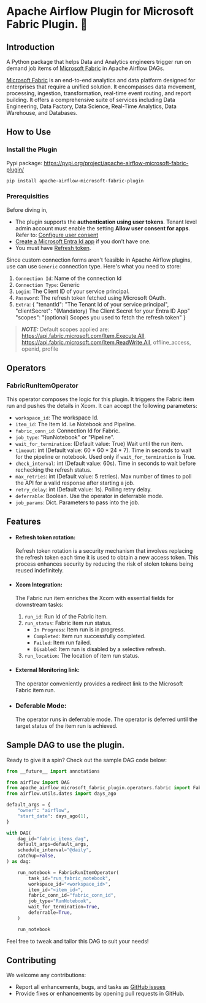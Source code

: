 # Apache Airflow Plugin for Microsoft Fabric Plugin. 🚀

## Introduction
A Python package that helps Data and Analytics engineers trigger run on demand job items of [Microsoft Fabric](https://www.microsoft.com/en-us/microsoft-fabric) in Apache Airflow DAGs.

[Microsoft Fabric](https://www.microsoft.com/microsoft-fabric) is an end-to-end analytics and data platform designed for enterprises that require a unified solution. It encompasses data movement, processing, ingestion, transformation, real-time event routing, and report building. It offers a comprehensive suite of services including Data Engineering, Data Factory, Data Science, Real-Time Analytics, Data Warehouse, and Databases.

## How to Use

### Install the Plugin 
Pypi package: https://pypi.org/project/apache-airflow-microsoft-fabric-plugin/
```bash 
pip install apache-airflow-microsoft-fabric-plugin
```

### Prerequisities
Before diving in,
* The plugin supports the <strong>authentication using user tokens</strong>. Tenant level admin account must enable the setting <strong>Allow user consent for apps</strong>. Refer to: [Configure user consent](https://learn.microsoft.com/en-us/entra/identity/enterprise-apps/configure-user-consent?pivots=portal)
* [Create a Microsoft Entra Id app](https://learn.microsoft.com/entra/identity-platform/quickstart-register-app?tabs=certificate) if you don’t have one.
* You must have [Refresh token](https://learn.microsoft.com/entra/identity-platform/v2-oauth2-auth-code-flow#refresh-the-access-token).


Since custom connection forms aren't feasible in Apache Airflow plugins, use can use `Generic` connection type. Here's what you need to store:
1. `Connection Id`: Name of the connection Id
2. `Connection Type`: Generic
3. `Login`: The Client ID of your service principal.
4. `Password`: The refresh token fetched using Microsoft OAuth.
5. `Extra`: {
    "tenantId": "The Tenant Id of your service principal",
    "clientSecret": "(Mandatory) The Client Secret for your Entra ID App"
    "scopes": "(optional) Scopes you used to fetch the refresh token" 
}
> **_NOTE:_** Default scopes applied are: https://api.fabric.microsoft.com/Item.Execute.All, https://api.fabric.microsoft.com/Item.ReadWrite.All, offline_access, openid, profile


## Operators
### FabricRunItemOperator
This operator composes the logic for this plugin. It triggers the Fabric item run and pushes the details in Xcom. It can accept the following parameters:

* `workspace_id`: The workspace Id.
* `item_id`: The Item Id. i.e Notebook and Pipeline.
* `fabric_conn_id`: Connection Id for Fabric.
* `job_type`: "RunNotebook" or "Pipeline".
* `wait_for_termination`: (Default value: True) Wait until the run item.
* `timeout`: int (Default value: 60 * 60 * 24 * 7). Time in seconds to wait for the pipeline or notebook. Used only if `wait_for_termination` is True.
* `check_interval`: int (Default value: 60s). Time in seconds to wait before rechecking the refresh status.
* `max_retries`: int (Default value: 5 retries). Max number of times to poll the API for a valid response after starting a job.
* `retry_delay`: int (Default value: 1s). Polling retry delay.
* `deferrable`: Boolean. Use the operator in deferrable mode.
* `job_params`: Dict. Parameters to pass into the job.

## Features
* #### Refresh token rotation:
  Refresh token rotation is a security mechanism that involves replacing the refresh token each time it is used to obtain a new access token.
  This process enhances security by reducing the risk of stolen tokens being reused indefinitely.

* #### Xcom Integration:
  The Fabric run item enriches the Xcom with essential fields for downstream tasks:
    1. `run_id`: Run Id of the Fabric item.
    2. `run_status`: Fabric item run status.
        * `In Progress`: Item run is in progress.
        * `Completed`: Item run successfully completed.
        * `Failed`: Item run failed.
        * `Disabled`: Item run is disabled by a selective refresh.
    3. `run_location`: The location of item run status.

* #### External Monitoring link:
  The operator conveniently provides a redirect link to the Microsoft Fabric item run.

* ### Deferable Mode:
  The operator runs in deferrable mode. The operator is deferred until the target status of the item run is achieved.

## Sample DAG to use the plugin.

Ready to give it a spin? Check out the sample DAG code below:

```python
from __future__ import annotations

from airflow import DAG
from apache_airflow_microsoft_fabric_plugin.operators.fabric import FabricRunItemOperator
from airflow.utils.dates import days_ago

default_args = {
    "owner": "airflow",
    "start_date": days_ago(1),
}

with DAG(
    dag_id="fabric_items_dag",
    default_args=default_args,
    schedule_interval="@daily",
    catchup=False,
) as dag:

    run_notebook = FabricRunItemOperator(
        task_id="run_fabric_notebook",
        workspace_id="<workspace_id>",
        item_id="<item_id>",
        fabric_conn_id="fabric_conn_id",
        job_type="RunNotebook",
        wait_for_termination=True,
        deferrable=True,
    )

    run_notebook

```
Feel free to tweak and tailor this DAG to suit your needs!

## Contributing
We welcome any contributions:

- Report all enhancements, bugs, and tasks as [GitHub issues](https://github.com/ambika-garg/apache-airflow-microsoft-fabric-plugin/issues)
- Provide fixes or enhancements by opening pull requests in GitHub.
